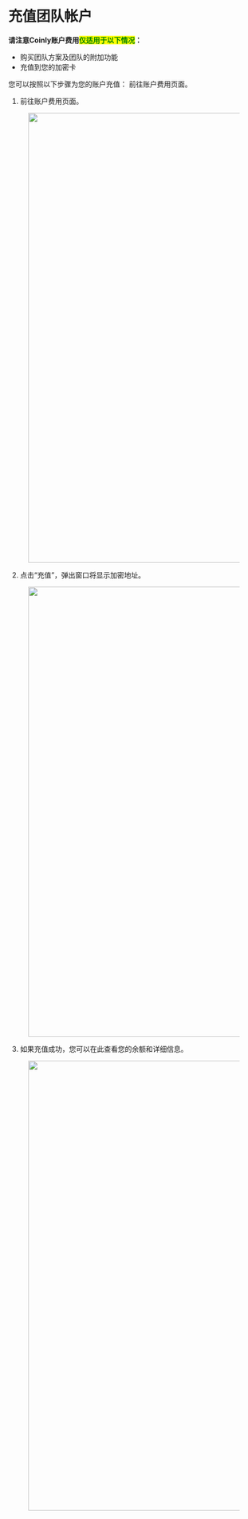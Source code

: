 # 充值团队帐户

**请注意Coinly账户费用**<mark style="color:green;">**仅适用于以下情况**</mark>**：**&#x20;

* 购买团队方案及团队的附加功能
* 充值到您的加密卡

您可以按照以下步骤为您的账户充值： 前往账户费用页面。

1.  前往账户费用页面。<br>

<figure>     <img	src="../images/Snipaste_2025-08-20_11-20-20.png"          width="900"          height="auto"     > </figure>

2.  点击“充值”，弹出窗口将显示加密地址。<br>

<figure>     <img         
                  src="../images/Snipaste_2025-08-20_11-25-02.png"          width="900"          height="auto"     > </figure>


3.  如果充值成功，您可以在此查看您的余额和详细信息。<br>

<figure>     <img       src="../images/Snipaste_2025-08-20_11-27-56.png"          width="900"          height="auto"     > </figure>
